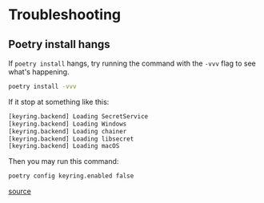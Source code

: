 # Troubleshooting

## Poetry install hangs

If `poetry install` hangs, try running the command with the `-vvv` flag to see what's happening.

```bash
poetry install -vvv
```

If it stop at something like this:

```bash
[keyring.backend] Loading SecretService
[keyring.backend] Loading Windows
[keyring.backend] Loading chainer
[keyring.backend] Loading libsecret
[keyring.backend] Loading macOS
```

Then you may run this command:

```bash
poetry config keyring.enabled false
```

[source](https://github.com/python-poetry/poetry/issues/8623)